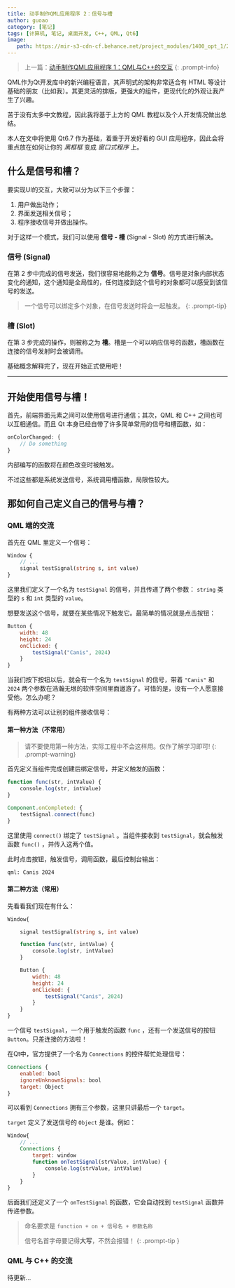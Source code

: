 ```yaml
---
title: 动手制作QML应用程序 2：信号与槽
author: guoao
category: [笔记]
tags: [计算机, 笔记, 桌面开发, C++, QML, Qt6]
image:
   path: https://mir-s3-cdn-cf.behance.net/project_modules/1400_opt_1/2f49cf90337827.5e158de3cb6a8.jpg
---
```


> 上一篇：[动手制作QML应用程序 1：QML与C++的交互](_posts/2024-06-08-QML_Develop_1.md)
{: .prompt-info}

QML作为Qt开发库中的新兴编程语言，其声明式的架构非常适合有 HTML 等设计基础的朋友（比如我）。其更灵活的排版，更强大的组件，更现代化的外观让我产生了兴趣。
 
苦于没有太多中文教程，因此我将基于上方的 QML 教程以及个人开发情况做出总结。

本人在文中将使用 Qt6.7 作为基础，着重于开发好看的 GUI 应用程序，因此会将重点放在如何让你的 *黑框框* 变成 *窗口式程序* 上。

## 什么是信号和槽？

要实现UI的交互，大致可以分为以下三个步骤：

1. 用户做出动作；
2. 界面发送相关信号；
3. 程序接收信号并做出操作。

对于这样一个模式，我们可以使用 **信号 - 槽** (Signal - Slot) 的方式进行解决。

### 信号 (Signal)

在第 2 步中完成的信号发送，我们很容易地能称之为 **信号**。信号是对象内部状态变化的通知，这个通知是全局性的，任何连接到这个信号的对象都可以感受到该信号的发送。

> 一个信号可以绑定多个对象，在信号发送时将会一起触发。
{: .prompt-tip}

### 槽 (Slot)

在第 3 步完成的操作，则被称之为 **槽**。槽是一个可以响应信号的函数，槽函数在连接的信号发射时会被调用。

基础概念解释完了，现在开始正式使用吧！

---

## 开始使用信号与槽！

首先，前端界面元素之间可以使用信号进行通信；其次，QML 和 C++ 之间也可以互相通信。而且 Qt 本身已经自带了许多简单常用的信号和槽函数，如：

```qml
onColorChanged: {
    // Do something
}
```

内部编写的函数将在颜色改变时被触发。

不过这些都是系统发送信号，系统调用槽函数，局限性较大。

## 那如何自己定义自己的信号与槽？

### QML 端的交流

首先在 QML 里定义一个信号：

```qml
Window {
    // ...
    signal testSignal(string s, int value)
}
```

这里我们定义了一个名为 `testSignal` 的信号，并且传递了两个参数： `string` 类型的 `s` 和 `int` 类型的 `value`。

想要发送这个信号，就要在某些情况下触发它。最简单的情况就是点击按钮：

```qml
Button {
    width: 48
    height: 24
    onClicked: {
        testSignal("Canis", 2024)
    }
}
```

当我们按下按钮以后，就会有一个名为 `testSignal` 的信号，带着 `"Canis"` 和 `2024` 两个参数在浩瀚无垠的软件空间里面遨游了。可惜的是，没有一个人愿意接受他。怎么办呢？

有两种方法可以让别的组件接收信号：

#### 第一种方法（不常用）

> 请不要使用第一种方法，实际工程中不会这样用。仅作了解学习即可!
{: .prompt-warning}

首先定义当组件完成创建后绑定信号，并定义触发的函数：

```qml
function func(str, intValue) {
    console.log(str, intValue)
}

Component.onCompleted: {
    testSignal.connect(func)
}
```

这里使用 `connect()` 绑定了 `testSignal` 。当组件接收到 `testSignal`，就会触发函数 `func()` ，并传入这两个值。

此时点击按钮，触发信号，调用函数，最后控制台输出：

```bash
qml: Canis 2024
```

#### 第二种方法（常用）

先看看我们现在有什么：

```qml
Window{

    signal testSignal(string s, int value)

    function func(str, intValue) {
        console.log(str, intValue)
    }

    Button {
        width: 48
        height: 24
        onClicked: {
            testSignal("Canis", 2024)
        }
    }
}
```

一个信号 `testSignal`，一个用于触发的函数 `func` ，还有一个发送信号的按钮 `Button`。只差连接的方法啦！

在Qt中，官方提供了一个名为 `Connections` 的控件帮忙处理信号：

```qml
Connections {
    enabled: bool
    ignoreUnknownSignals: bool
    target: Object
}
```

可以看到 `Connections` 拥有三个参数，这里只讲最后一个 `target`。

`target` 定义了发送信号的 `Object` 是谁。例如：

```qml
Window{
    // ...
    Connections {
        target: window
        function onTestSignal(strValue, intValue) {
            console.log(strValue, intValue)
        }
    }
}
```

后面我们还定义了一个 `onTestSignal` 的函数，它会自动找到 `testSignal` 函数并传递参数。

> 命名要求是 `function + on + 信号名 + 参数名称`
>
> 信号名首字母要记得**大写**，不然会报错！
{: .prompt-tip }

### QML 与 C++ 的交流

待更新...